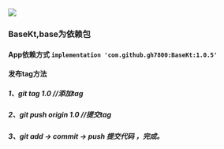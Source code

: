 # [![](https://jitpack.io/v/gh7800/BaseKt.svg)](https://jitpack.io/#gh7800/BaseKt)

### BaseKt,base为依赖包

#### App依赖方式  `implementation 'com.github.gh7800:BaseKt:1.0.5'`

#### 发布tag方法
##### 1、git tag 1.0   //添加tag
##### 2、git push origin 1.0  //提交tag
##### 3、git add → commit → push  提交代码 ，完成。